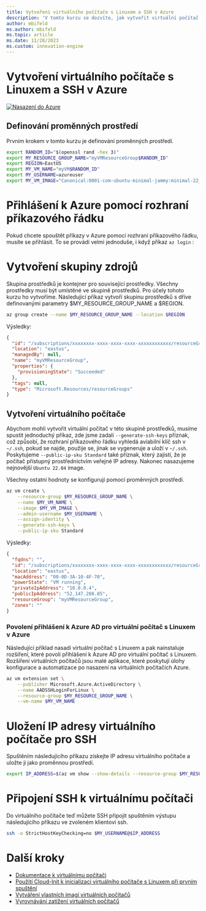 ```yaml
---
title: Vytvoření virtuálního počítače s Linuxem a SSH v Azure
description: 'V tomto kurzu se dozvíte, jak vytvořit virtuální počítač s Linuxem a SSH v Azure.'
author: mbifeld
ms.author: mbifeld
ms.topic: article
ms.date: 11/28/2023
ms.custom: innovation-engine
---
```


# Vytvoření virtuálního počítače s Linuxem a SSH v Azure

[![Nasazení do Azure](https://aka.ms/deploytoazurebutton)](https://go.microsoft.com/fwlink/?linkid=2262692)


## Definování proměnných prostředí

Prvním krokem v tomto kurzu je definování proměnných prostředí.

```bash
export RANDOM_ID="$(openssl rand -hex 3)"
export MY_RESOURCE_GROUP_NAME="myVMResourceGroup$RANDOM_ID"
export REGION=EastUS
export MY_VM_NAME="myVM$RANDOM_ID"
export MY_USERNAME=azureuser
export MY_VM_IMAGE="Canonical:0001-com-ubuntu-minimal-jammy:minimal-22_04-lts-gen2:latest"
```

# Přihlášení k Azure pomocí rozhraní příkazového řádku

Pokud chcete spouštět příkazy v Azure pomocí rozhraní příkazového řádku, musíte se přihlásit. To se provádí velmi jednoduše, i když příkaz `az login` :

# Vytvoření skupiny zdrojů

Skupina prostředků je kontejner pro související prostředky. Všechny prostředky musí být umístěné ve skupině prostředků. Pro účely tohoto kurzu ho vytvoříme. Následující příkaz vytvoří skupinu prostředků s dříve definovanými parametry $MY_RESOURCE_GROUP_NAME a $REGION.

```bash
az group create --name $MY_RESOURCE_GROUP_NAME --location $REGION
```

Výsledky:

<!-- expected_similarity=0.3 -->
```json   
{
  "id": "/subscriptions/xxxxxxxx-xxxx-xxxx-xxxx-xxxxxxxxxxxx/resourceGroups/myVMResourceGroup",
  "location": "eastus",
  "managedBy": null,
  "name": "myVMResourceGroup",
  "properties": {
    "provisioningState": "Succeeded"
  },
  "tags": null,
  "type": "Microsoft.Resources/resourceGroups"
}
```

## Vytvoření virtuálního počítače

Abychom mohli vytvořit virtuální počítač v této skupině prostředků, musíme spustit jednoduchý příkaz, zde jsme zadali `--generate-ssh-keys` příznak, což způsobí, že rozhraní příkazového řádku vyhledá aviabilní klíč ssh v `~/.ssh`, pokud se najde, použije se, jinak se vygeneruje a uloží v `~/.ssh`. Poskytujeme `--public-ip-sku Standard` také příznak, který zajistí, že je počítač přístupný prostřednictvím veřejné IP adresy. Nakonec nasazujeme nejnovější `Ubuntu 22.04` image. 

Všechny ostatní hodnoty se konfigurují pomocí proměnných prostředí.

```bash
az vm create \
    --resource-group $MY_RESOURCE_GROUP_NAME \
    --name $MY_VM_NAME \
    --image $MY_VM_IMAGE \
    --admin-username $MY_USERNAME \
    --assign-identity \
    --generate-ssh-keys \
    --public-ip-sku Standard
```

Výsledky:

<!-- expected_similarity=0.3 -->
```json
{
  "fqdns": "",
  "id": "/subscriptions/xxxxxxxx-xxxx-xxxx-xxxx-xxxxxxxxxxxx/resourceGroups/myVMResourceGroup/providers/Microsoft.Compute/virtualMachines/myVM",
  "location": "eastus",
  "macAddress": "00-0D-3A-10-4F-70",
  "powerState": "VM running",
  "privateIpAddress": "10.0.0.4",
  "publicIpAddress": "52.147.208.85",
  "resourceGroup": "myVMResourceGroup",
  "zones": ""
}
```

### Povolení přihlášení k Azure AD pro virtuální počítač s Linuxem v Azure

Následující příklad nasadí virtuální počítač s Linuxem a pak nainstaluje rozšíření, které povolí přihlášení k Azure AD pro virtuální počítač s Linuxem. Rozšíření virtuálních počítačů jsou malé aplikace, které poskytují úlohy konfigurace a automatizace po nasazení na virtuálních počítačích Azure.

```bash
az vm extension set \
    --publisher Microsoft.Azure.ActiveDirectory \
    --name AADSSHLoginForLinux \
    --resource-group $MY_RESOURCE_GROUP_NAME \
    --vm-name $MY_VM_NAME
```

# Uložení IP adresy virtuálního počítače pro SSH
Spuštěním následujícího příkazu získejte IP adresu virtuálního počítače a uložte ji jako proměnnou prostředí.

```bash
export IP_ADDRESS=$(az vm show --show-details --resource-group $MY_RESOURCE_GROUP_NAME --name $MY_VM_NAME --query publicIps --output tsv)
```

# Připojení SSH k virtuálnímu počítači

<!--## Export the SSH configuration for use with SSH clients that support OpenSSH & SSH into the VM.
Login to Azure Linux VMs with Azure AD supports exporting the OpenSSH certificate and configuration. That means you can use any SSH clients that support OpenSSH-based certificates to sign in through Azure AD. The following example exports the configuration for all IP addresses assigned to the VM:-->

<!--
```bash
yes | az ssh config --file ~/.ssh/config --name $MY_VM_NAME --resource-group $MY_RESOURCE_GROUP_NAME
```
-->

Do virtuálního počítače teď můžete SSH připojit spuštěním výstupu následujícího příkazu ve zvoleném klientovi ssh.

```bash
ssh -o StrictHostKeyChecking=no $MY_USERNAME@$IP_ADDRESS
```

# Další kroky

* [Dokumentace k virtuálnímu počítači](https://learn.microsoft.com/azure/virtual-machines/)
* [Použití Cloud-Init k inicializaci virtuálního počítače s Linuxem při prvním spuštění](https://learn.microsoft.com/azure/virtual-machines/linux/tutorial-automate-vm-deployment)
* [Vytváření vlastních imagí virtuálních počítačů](https://learn.microsoft.com/azure/virtual-machines/linux/tutorial-custom-images)
* [Vyrovnávání zatížení virtuálních počítačů](https://learn.microsoft.com/azure/load-balancer/quickstart-load-balancer-standard-public-cli)
